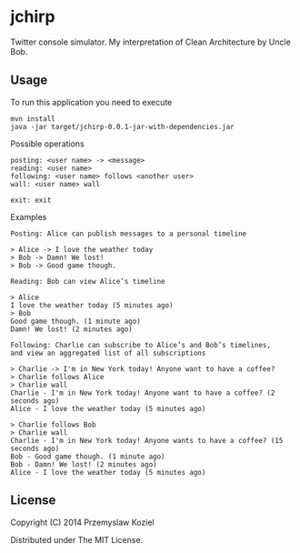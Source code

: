 jchirp
======

Twitter console simulator. My interpretation of Clean Architecture by Uncle Bob.

## Usage

To run this application you need to execute

    mvn install
    java -jar target/jchirp-0.0.1-jar-with-dependencies.jar


Possible operations

    posting: <user name> -> <message>
    reading: <user name>
    following: <user name> follows <another user>
    wall: <user name> wall

    exit: exit

Examples

    Posting: Alice can publish messages to a personal timeline

    > Alice -> I love the weather today
    > Bob -> Damn! We lost!
    > Bob -> Good game though.

    Reading: Bob can view Alice’s timeline

    > Alice
    I love the weather today (5 minutes ago)
    > Bob
    Good game though. (1 minute ago)
    Damn! We lost! (2 minutes ago)

    Following: Charlie can subscribe to Alice’s and Bob’s timelines,
    and view an aggregated list of all subscriptions

    > Charlie -> I'm in New York today! Anyone want to have a coffee?
    > Charlie follows Alice
    > Charlie wall
    Charlie - I'm in New York today! Anyone want to have a coffee? (2 seconds ago)
    Alice - I love the weather today (5 minutes ago)

    > Charlie follows Bob
    > Charlie wall
    Charlie - I'm in New York today! Anyone wants to have a coffee? (15 seconds ago)
    Bob - Good game though. (1 minute ago)
    Bob - Damn! We lost! (2 minutes ago)
    Alice - I love the weather today (5 minutes ago)

## License

Copyright (C) 2014 Przemyslaw Koziel

Distributed under The MIT License.